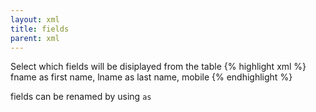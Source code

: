 ```yaml
---
layout: xml
title: fields
parent: xml
---
```

Select which fields will be disiplayed from the table
{% highlight xml %}
    <table>
        <fields>fname as first name, lname as last name, mobile</fields>
{% endhighlight %}

fields can be renamed by using `as`